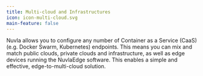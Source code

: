```yaml
---
title: Multi-cloud and Infrastructures
icon: icon-multi-cloud.svg
main-feature: false
---
```


Nuvla allows you to configure any number of Container as a Service (CaaS) (e.g. Docker Swarm, Kubernetes) endpoints. This means you can mix and match public clouds, private clouds and infrastructure, as well as edge devices running the NuvlaEdge software. This enables a simple and effective, edge-to-multi-cloud solution.
